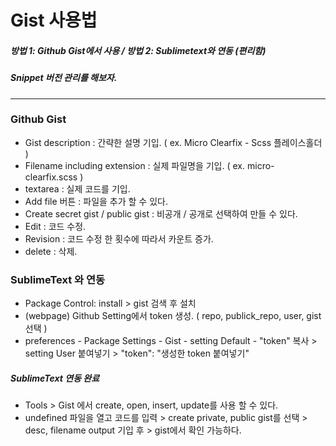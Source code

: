 # Gist 사용법 

##### 방법 1: Github Gist에서 사용 / 방법 2: Sublimetext와 연동 (편리함)
##### Snippet 버전 관리를 해보자.

---------------------------------------------------------------
### Github Gist
- Gist description : 간략한 설명 기입. ( ex. Micro Clearfix - Scss 플레이스홀더 )
- Filename including extension : 실제 파일명을 기입. ( ex. micro-clearfix.scss )
- textarea : 실제 코드를 기입.
- Add file 버튼 : 파일을 추가 할 수 있다.
- Create secret gist / public gist : 비공개 / 공개로 선택하여 만들 수 있다.
- Edit : 코드 수정.
- Revision : 코드 수정 한 횟수에 따라서 카운트 증가.
- delete : 삭제.

### SublimeText 와 연동 
- Package Control: install > gist 검색 후 설치 
- (webpage) Github Setting에서 token 생성. ( repo, publick_repo, user, gist 선택 )
- preferences - Package Settings - Gist - setting Default - "token" 복사 > setting User 붙여넣기 > "token": "생성한 token 붙여넣기"

##### SublimeText 연동 완료 
- Tools > Gist 에서 create, open, insert, update를 사용 할 수 있다.
- undefined 파일을 열고 코드를 입력 > create private, public gist를 선택 > desc, filename output 기입 후 > gist에서 확인 가능하다.


